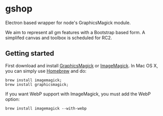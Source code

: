 # gshop
Electron based wrapper for node's GraphicsMagick module.

We aim to represent all gm features with a Bootstrap based form. A simplifed canvas and toolbox is scheduled for RC2.

## Getting started
First download and install [GraphicsMagick](http://www.graphicsmagick.org/) or [ImageMagick](http://www.imagemagick.org/). In Mac OS X, you can simply use [Homebrew](http://mxcl.github.io/homebrew/) and do:

    brew install imagemagick;
    brew install graphicsmagick;

If you want WebP support with ImageMagick, you must add the WebP option:

    brew install imagemagick --with-webp
